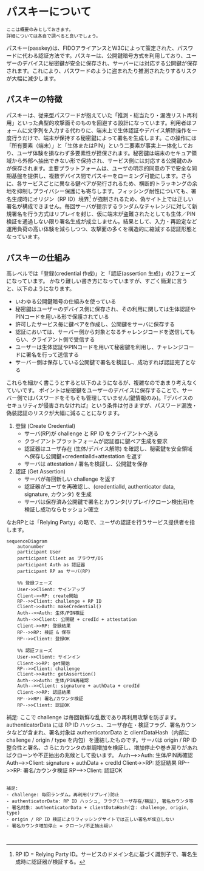 # パスキーについて

```{note}
ここは概要のみとしておきます。
詳細については各自で調べると良いでしょう。
```

パスキー(passkey)は、FIDOアライアンスとW3Cによって策定された、パスワードに代わる認証方法です。パスキーは、公開鍵暗号方式を利用しており、ユーザーのデバイスに秘密鍵が安全に保存され、サーバーには対応する公開鍵が保存されます。これにより、パスワードのように盗まれたり推測されたりするリスクが大幅に減少します。

## パスキーの特徴
パスキーは、従来型パスワードが抱えていた「推測・総当たり・漏洩リスト再利用」といった典型的攻撃面そのものを回避する設計になっています。利用者はフォームに文字列を入力する代わりに、端末上で生体認証やデバイス解除操作を一度行うだけで、端末が保持する秘密鍵によって署名を生成します。この操作には「所有要素（端末）」と「生体またはPIN」という二要素が事実上一体化しており、ユーザ体験を損なわず多要素性が担保されます。秘密鍵は端末のセキュア領域から外部へ抽出できない形で保持され、サービス側には対応する公開鍵のみが保存されます。主要プラットフォームは、ユーザの明示的同意の下で安全な同期基盤を提供し、複数デバイス間でパスキーをローミング可能にします。さらに、各サービスごとに異なる鍵ペアが発行されるため、横断的トラッキングの余地を抑制しプライバシー保護にも寄与します。フィッシング耐性についても、署名生成時にオリジン（RP ID）境界[^rpid] が強制されるため、偽サイト上では正しい署名が構成できません。毎回サーバが提示するランダムなチャレンジに対して新規署名を行う方式はリプレイを封じ、仮に端末が盗難されたとしても生体／PIN 検証を通過しない限り署名生成が成立しません。結果として、入力・再設定など運用負荷の高い体験を減らしつつ、攻撃面の多くを構造的に縮減する認証形態となっています。

[^rpid]: RP ID = Relying Party ID。サービスのドメイン名に基づく識別子で、署名生成時に認証器が検証する。

## パスキーの仕組み

高レベルでは「登録(credential 作成)」と「認証(assertion 生成)」の2フェーズになっています。
かなり難しい書き方になっていますが、すごく簡潔に言うと、以下のようになります。

- いわゆる公開鍵暗号の仕組みを使っている
- 秘密鍵はユーザーのデバイス側に保存され、その利用に関しては生体認証やPINコードを用いる形で保護されている
- 許可したサービス毎に鍵ペアを作成し、公開鍵をサーバに保存する
- 認証においては、サーバー側から対象となるチャレンジコードを送信してもらい、クライアント側で受信する
- ユーザーは生体認証やPINコードを用いて秘密鍵を利用し、チャレンジコードに署名を行って送信する
- サーバー側は保存している公開鍵で署名を検証し、成功すれば認証完了となる

これらを細かく書こうとすると以下のようになるが、複雑なのであまり考えなくていいです。
ポイントは秘密鍵をユーザーのデバイスに保存することで、サーバー側ではパスワードをそもそも管理していません(鍵情報のみ)。『デバイスのセキュリティが侵害されなければ』という条件は付きますが、パスワード漏洩・偽装認証のリスクが大幅に減ることになります。

1. 登録 (Create Credential)
   - サーバ(RP)が challenge と RP ID をクライアントへ送る
   - クライアントプラットフォームが認証器に鍵ペア生成を要求
   - 認証器はユーザ存在 (生体/デバイス解除) を確認し、秘密鍵を安全領域へ保存し公開鍵+credentialId+attestation を返す
   - サーバは attestation / 署名を検証し、公開鍵を保存
2. 認証 (Get Assertion)
   - サーバが毎回新しい challenge を返す
   - 認証器がユーザを再確認し、(credentialId, authenticator data, signature, カウンタ) を生成
   - サーバは保存済み公開鍵で署名とカウンタ(リプレイ/クローン検出用)を検証し成功ならセッション確立

なおRPとは「Relying Party」の略で、ユーザの認証を行うサービス提供者を指します。

<!-- ## RP（Relying Party）の詳細

- 定義: ユーザーの認証を要求・検証するサービス提供者。WebサービスやAPIが該当する。
- 主要責務:
    - challenge の生成と有効期限管理（毎回新規で再利用不可）。
    - RP ID の設定とオリジン整合性の担保（署名時の検証根拠）。
    - 登録フェーズで受領する attestation の検証（必要に応じて拡張検査やメタデータ参照）。
    - credentialId と公開鍵の安全な保存およびユーザアカウントへの紐付け。
    - 認証フェーズでの署名検証と署名カウンタの monotonic 増加監視（リプレイ／クローン検出）。
    - 検証失敗時の拒否ルールや、復旧／再登録の運用ポリシー策定。
- プライバシーと運用上の注意:
    - 必要以上の attestation を要求しない方針はユーザのプライバシー保護に有効。
    - 複数デバイスや同期を想定したアカウント管理（credential の移行や削除手順）を整備する。
    - セッション発行や多要素ポリシー、アカウント回復フローはパスキーの特性を踏まえて設計する。

簡潔に言えば、RP はチャレンジ発行・署名／attestation の検証・公開鍵管理・アカウント紐付けを正しく行い、セキュリティとプライバシーを両立する運用を担う。 -->

```{mermaid}
sequenceDiagram
    autonumber
    participant User
    participant Client as ブラウザ/OS
    participant Auth as 認証器
    participant RP as サーバ(RP)

    %% 登録フェーズ
    User->>Client: サインアップ
    Client->>RP: create開始
    RP-->>Client: challenge + RP ID
    Client->>Auth: makeCredential()
    Auth-->>Auth: 生体/PIN検証
    Auth-->>Client: 公開鍵 + credId + attestation
    Client->>RP: 登録結果
    RP-->>RP: 検証 & 保存
    RP-->>Client: 登録OK

    %% 認証フェーズ
    User->>Client: サインイン
    Client->>RP: get開始
    RP-->>Client: challenge
    Client->>Auth: getAssertion()
    Auth-->>Auth: 生体/PIN再確認
    Auth-->>Client: signature + authData + credId
    Client->>RP: 認証結果
    RP-->>RP: 署名/カウンタ検証
    RP-->>Client: 認証OK
```

補足: ここで challenge は毎回新鮮な乱数であり再利用攻撃を防ぎます。authenticatorData には RP ID ハッシュ、ユーザ存在・検証フラグ、署名カウンタなどが含まれ、署名対象は authenticatorData と clientDataHash（内部に challenge / origin / type を内包）を連結したものです。サーバは origin / RP ID 整合性と署名、さらにカウンタの単調増加を検証し、増加停止や巻き戻りがあればクローンや不正抽出の兆候として扱います。
    Auth-->>Auth: 生体/PIN再確認
    Auth-->>Client: signature + authData + credId
    Client->>RP: 認証結果
    RP-->>RP: 署名/カウンタ検証
    RP-->>Client: 認証OK
```

補足:
- challenge: 毎回ランダム。再利用(リプレイ)防止
- authenticatorData: RP ID ハッシュ, フラグ(ユーザ存在/検証), 署名カウンタ等
- 署名対象: authenticatorData + clientDataHash(含: challenge, origin, type)
- origin / RP ID 検証によりフィッシングサイトでは正しい署名が成立しない
- 署名カウンタ増加停止 = クローン/不正抽出疑い


